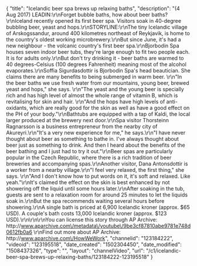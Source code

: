 {
    "title": "Icelandic beer spa brews up relaxing baths",
    "description": "(4 Aug 2017) LEADIN:\r\nForget bubble baths, how about beer baths?\r\nIceland recently opened its first beer spa. Visitors soak in 40-degree bubbling beer, yeast and hops.\r\nSTORYLINE:\r\nThe tiny Icelandic village of Arskogssandur, around 400 kilometres northeast of Reykjavik, is home to the country's oldest working microbrewery.\r\nBut since June, it's had a new neighbour - the volcanic country's first beer spa.\r\nBjorbodin Spa houses seven indoor beer tubs, they're large enough to fit two people each. It is for adults only.\r\nBut don't try drinking it - beer baths are warmed to 40 degrees-Celsius (100 degrees Fahrenheit) meaning most of the alcohol evaporates.\r\nSoffia Sigurdasdottir is Bjorbodin Spa's head beautician. She claims there are many benefits to being submerged in warm beer. \r\n\"In the beer baths we use fresh water from our mountains, young beer, brewed yeast and hops,\" she says. \r\n\"The yeast and the young beer is specially rich and has high level of almost the whole range of vitamin B, which is revitalising for skin and hair. \r\n\"And the hops have high levels of anti-oxidants, which are really good for the skin as well as have a good effect on the PH of your body.\"\r\nBathtubs are equipped with a tap of Kaldi, the local larger produced at the brewery next door.\r\nSpa visitor Thorsteinn Ragnarsson is a business entrepreneur from the nearby city of Akureyri.\r\n\"It's a very new experience for me,\" he says.\r\n\"I have never thought about beer as something to bathe in. I've always thought about beer just as something to drink. And then I heard about the benefits of the beer bathing and I just had to try it out.\"\r\nBeer spas are particularly popular in the Czech Republic, where there is a rich tradition of beer breweries and accompanying spas.\r\nAnother visitor, Dana Antonsdottir is a worker from a nearby village.\r\n\"I feel very relaxed, the first thing,\" she says. \r\n\"And I don't know how to put words on it, it's soft and relaxed. Like yeah.\"\r\nIt's claimed the effect on the skin is best enhanced by not showering off the liquid until some hours later.\r\nAfter soaking in the tub, guests are sent to a relaxation room for around 25 minutes to let the liquids soak in.\r\nBut the spa recommends waiting several hours before showering.\r\nA single bath is priced at 6,900 Icelandic kroner (approx. $65 USD). A couple's bath costs 13,000 Icelandic kroner (approx. $123 USD).\r\n\r\n\r\nYou can license this story through AP Archive: http:\/\/www.aparchive.com\/metadata\/youtube\/9be3cf87810abe9781e748d0612fb0a6 \r\nFind out more about AP Archive: http:\/\/www.aparchive.com\/HowWeWork",
    "channelid": "123184222",
    "videoid": "123195518",
    "date_created": "1502304450",
    "date_modified": "1508437326",
    "type": "",
    "layout": "channelVideo",
    "url": "\/c1\/icelandic-beer-spa-brews-up-relaxing-baths\/123184222-123195518"
}